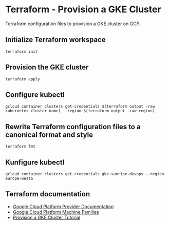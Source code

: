 # Terraform - Provision a GKE Cluster
Terraform configuration files to provision a GKE cluster on GCP.

## Initialize Terraform workspace
`terraform init`

## Provision the GKE cluster
`terraform apply`

## Configure kubectl
`gcloud container clusters get-credentials $(terraform output -raw kubernetes_cluster_name) --region $(terraform output -raw region)`

## Rewrite Terraform configuration files to a canonical format and style
`terraform fmt`

## Kunfigure kubectl
`gcloud container clusters get-credentials gke-sunrise-devops --region europe-west6`

## Terraform documentation

* [Google Cloud Platform Provider Documentation](https://registry.terraform.io/providers/hashicorp/google/latest/docs)
* [Google Cloud Platform Machine Families](https://cloud.google.com/compute/docs/machine-types)
* [Provision a GKE Cluster Tutorial](https://learn.hashicorp.com/tutorials/terraform/gke?in=terraform/kubernetes)
